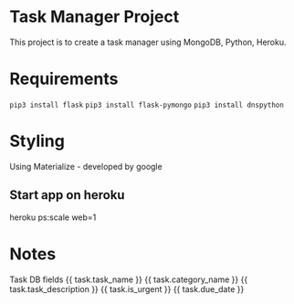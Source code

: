 # Task Manager Project

This project is to create a task manager using MongoDB, Python, Heroku.

# Requirements
`pip3 install flask`
`pip3 install flask-pymongo`
`pip3 install dnspython`

# Styling
Using Materialize - developed by google

## Start app on heroku
heroku ps:scale web=1

# Notes
Task DB fields
        {{ task.task_name }}
        {{ task.category_name }}
        {{ task.task_description }}
        {{ task.is_urgent }}
        {{ task.due_date }}